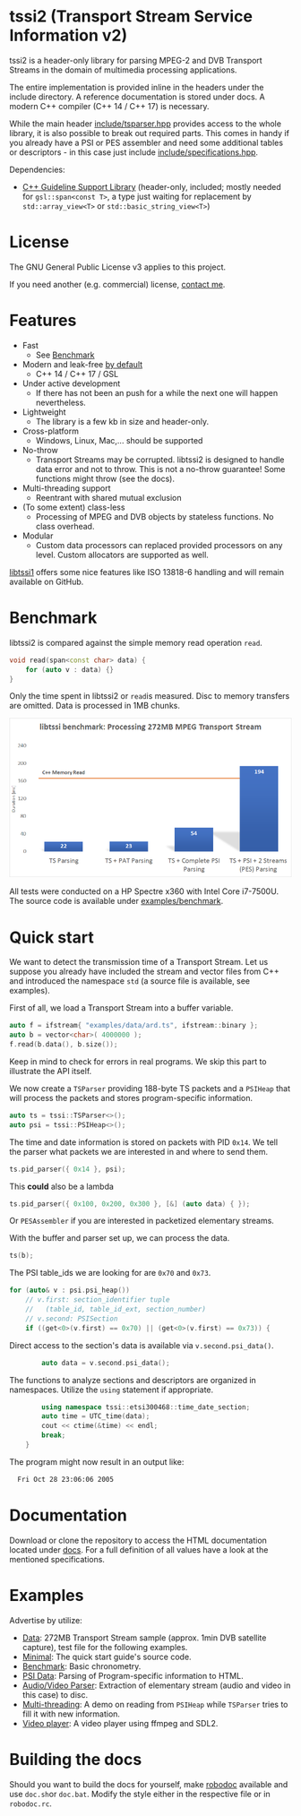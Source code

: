# tssi2 (Transport Stream Service Information v2)

tssi2 is a header-only library for parsing MPEG-2 and DVB Transport Streams in the domain of multimedia processing applications. 

The entire implementation is provided inline in the headers under the include directory. A reference documentation is stored under docs. A modern C++ compiler (C++ 14 / C++ 17) is necessary.

While the main header [include/tsparser.hpp](./include/tsparser.hpp) provides access to the whole library, it is also possible to break out required parts. This comes in handy if you already have a PSI or PES assembler and need some additional tables or descriptors - in this case just include [include/specifications.hpp](./include/specifications.hpp).

Dependencies:

  - [C++ Guideline Support Library](https://github.com/Microsoft/GSL) (header-only, included; mostly needed for `gsl::span<const T>`, a type just waiting for replacement by `std::array_view<T>` or `std::basic_string_view<T>`)

# License

The GNU General Public License v3 applies to this project. 

If you need another (e.g. commercial) license, [contact me](https://goforcode.com).

# Features
  - Fast
    - See [Benchmark](#benchmark)
  - Modern and leak-free [by default](https://www.youtube.com/watch?v=JfmTagWcqoE)
    - C++ 14 / C++ 17 / GSL
  - Under active development
    - If there has not been an push for a while the next one will happen nevertheless.
  - Lightweight
    - The library is a few kb in size and header-only.
  - Cross-platform
    - Windows, Linux, Mac,... should be supported
  - No-throw
    - Transport Streams may be corrupted. libtssi2 is designed to handle data error and not to throw. This is not a no-throw guarantee! Some functions might throw (see the docs). 
  - Multi-threading support
    - Reentrant with shared mutual exclusion
  - (To some extent) class-less
    - Processing of MPEG and DVB objects by stateless functions. No class overhead.
  - Modular
    - Custom data processors can replaced provided processors on any level. Custom allocators are supported as well.

[libtssi1](https://github.com/goforcode-com/libtssi) offers some nice features like ISO 13818-6 handling and will remain available on GitHub.

# Benchmark

libtssi2 is compared against the simple memory read operation `read`.

```c++
void read(span<const char> data) {
    for (auto v : data) {}
}
```

Only the time spent in libtssi2 or `read`is measured. Disc to memory transfers are omitted. Data is processed in 1MB chunks.

![libtssi benchmark](./examples/benchmark/benchmark.png)

All tests were conducted on a HP Spectre x360 with Intel Core i7-7500U. The source code is available under [examples/benchmark](./examples/benchmark/).

# Quick start
We want to detect the transmission time of a Transport Stream. Let us suppose you already have included the stream and vector files from C++ and introduced the namespace `std` (a source file is available, see examples). 

First of all, we load a Transport Stream into a buffer variable.
```c++
auto f = ifstream{ "examples/data/ard.ts", ifstream::binary };
auto b = vector<char>( 4000000 );
f.read(b.data(), b.size());
```
Keep in mind to check for errors in real programs. We skip this part to illustrate the API itself.

We now create a `TSParser` providing 188-byte TS packets and a `PSIHeap` that will process the packets and stores program-specific information.
```c++
auto ts = tssi::TSParser<>();
auto psi = tssi::PSIHeap<>();
```
The time and date information is stored on packets with PID `0x14`. We tell the parser what packets we are interested in and where to send them.
```c++
ts.pid_parser({ 0x14 }, psi);
```
This **could** also be a lambda
```c++
ts.pid_parser({ 0x100, 0x200, 0x300 }, [&] (auto data) { });
```
Or `PESAssembler` if you are interested in packetized elementary streams.

With the buffer and parser set up, we can process the data.
```c++
ts(b);
```

The PSI table_ids we are looking for are `0x70` and `0x73`.
```c++
for (auto& v : psi.psi_heap())
    // v.first: section_identifier tuple 
    //   (table_id, table_id_ext, section_number)
    // v.second: PSISection
    if ((get<0>(v.first) == 0x70) || (get<0>(v.first) == 0x73)) {
```
Direct access to the section's data is available via `v.second.psi_data()`.
```c++
        auto data = v.second.psi_data();
```
The functions to analyze sections and descriptors are organized in namespaces. Utilize the `using` statement if appropriate.
```c++
        using namespace tssi::etsi300468::time_date_section;
        auto time = UTC_time(data);
        cout << ctime(&time) << endl;
        break;
    }	
```
The program might now result in an output like:
```sh
  Fri Oct 28 23:06:06 2005
```

# Documentation

Download or clone the repository to access the HTML documentation located under [docs](./docs). For a full definition of all values have a look at the mentioned specifications.

# Examples

Advertise by utilize:

 - [Data](./examples/data/): 272MB Transport Stream sample (approx. 1min DVB satellite capture), test file for the following examples.
 - [Minimal](./examples/minimal/): The quick start guide's source code.
 - [Benchmark](./examples/benchmark/): Basic chronometry.
 - [PSI Data](./examples/psidata/): Parsing of Program-specific information to HTML.
 - [Audio/Video Parser](./examples/avparser/): Extraction of elementary stream (audio and video in this case) to disc.
 - [Multi-threading](./examples/multithreading/): A demo on reading from `PSIHeap` while `TSParser` tries to fill it with new information.
 - [Video player](./examples/videoplayer/): A video player using ffmpeg and SDL2.

# Building the docs

Should you want to build the docs for yourself, make [robodoc](http://rfsber.home.xs4all.nl/Robo/) available and use `doc.sh`or `doc.bat`. Modify the style either in the respective file or in `robodoc.rc`.




